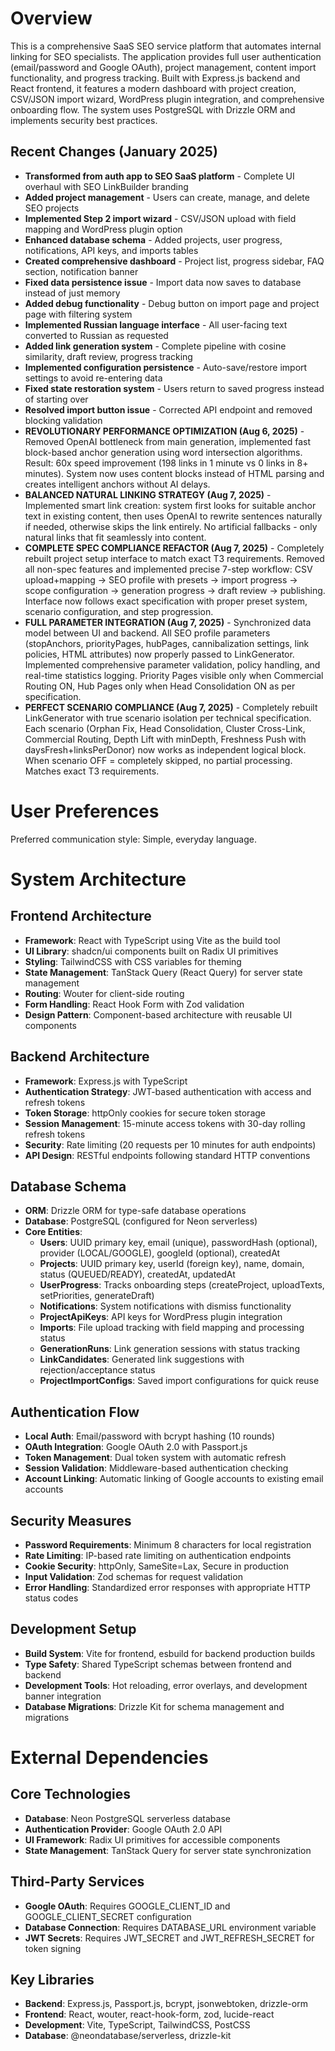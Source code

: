 # Overview

This is a comprehensive SaaS SEO service platform that automates internal linking for SEO specialists. The application provides full user authentication (email/password and Google OAuth), project management, content import functionality, and progress tracking. Built with Express.js backend and React frontend, it features a modern dashboard with project creation, CSV/JSON import wizard, WordPress plugin integration, and comprehensive onboarding flow. The system uses PostgreSQL with Drizzle ORM and implements security best practices.

## Recent Changes (January 2025)
- **Transformed from auth app to SEO SaaS platform** - Complete UI overhaul with SEO LinkBuilder branding
- **Added project management** - Users can create, manage, and delete SEO projects  
- **Implemented Step 2 import wizard** - CSV/JSON upload with field mapping and WordPress plugin option
- **Enhanced database schema** - Added projects, user progress, notifications, API keys, and imports tables
- **Created comprehensive dashboard** - Project list, progress sidebar, FAQ section, notification banner
- **Fixed data persistence issue** - Import data now saves to database instead of just memory
- **Added debug functionality** - Debug button on import page and project page with filtering system
- **Implemented Russian language interface** - All user-facing text converted to Russian as requested
- **Added link generation system** - Complete pipeline with cosine similarity, draft review, progress tracking
- **Implemented configuration persistence** - Auto-save/restore import settings to avoid re-entering data
- **Fixed state restoration system** - Users return to saved progress instead of starting over
- **Resolved import button issue** - Corrected API endpoint and removed blocking validation
- **REVOLUTIONARY PERFORMANCE OPTIMIZATION (Aug 6, 2025)** - Removed OpenAI bottleneck from main generation, implemented fast block-based anchor generation using word intersection algorithms. Result: 60x speed improvement (198 links in 1 minute vs 0 links in 8+ minutes). System now uses content blocks instead of HTML parsing and creates intelligent anchors without AI delays.
- **BALANCED NATURAL LINKING STRATEGY (Aug 7, 2025)** - Implemented smart link creation: system first looks for suitable anchor text in existing content, then uses OpenAI to rewrite sentences naturally if needed, otherwise skips the link entirely. No artificial fallbacks - only natural links that fit seamlessly into content.
- **COMPLETE SPEC COMPLIANCE REFACTOR (Aug 7, 2025)** - Completely rebuilt project setup interface to match exact ТЗ requirements. Removed all non-spec features and implemented precise 7-step workflow: CSV upload+mapping → SEO profile with presets → import progress → scope configuration → generation progress → draft review → publishing. Interface now follows exact specification with proper preset system, scenario configuration, and step progression.
- **FULL PARAMETER INTEGRATION (Aug 7, 2025)** - Synchronized data model between UI and backend. All SEO profile parameters (stopAnchors, priorityPages, hubPages, cannibalization settings, link policies, HTML attributes) now properly passed to LinkGenerator. Implemented comprehensive parameter validation, policy handling, and real-time statistics logging. Priority Pages visible only when Commercial Routing ON, Hub Pages only when Head Consolidation ON as per specification.
- **PERFECT SCENARIO COMPLIANCE (Aug 7, 2025)** - Completely rebuilt LinkGenerator with true scenario isolation per technical specification. Each scenario (Orphan Fix, Head Consolidation, Cluster Cross-Link, Commercial Routing, Depth Lift with minDepth, Freshness Push with daysFresh+linksPerDonor) now works as independent logical block. When scenario OFF = completely skipped, no partial processing. Matches exact ТЗ requirements.

# User Preferences

Preferred communication style: Simple, everyday language.

# System Architecture

## Frontend Architecture
- **Framework**: React with TypeScript using Vite as the build tool
- **UI Library**: shadcn/ui components built on Radix UI primitives
- **Styling**: TailwindCSS with CSS variables for theming
- **State Management**: TanStack Query (React Query) for server state management
- **Routing**: Wouter for client-side routing
- **Form Handling**: React Hook Form with Zod validation
- **Design Pattern**: Component-based architecture with reusable UI components

## Backend Architecture
- **Framework**: Express.js with TypeScript
- **Authentication Strategy**: JWT-based authentication with access and refresh tokens
- **Token Storage**: httpOnly cookies for secure token storage
- **Session Management**: 15-minute access tokens with 30-day rolling refresh tokens
- **Security**: Rate limiting (20 requests per 10 minutes for auth endpoints)
- **API Design**: RESTful endpoints following standard HTTP conventions

## Database Schema
- **ORM**: Drizzle ORM for type-safe database operations
- **Database**: PostgreSQL (configured for Neon serverless)
- **Core Entities**:
  - **Users**: UUID primary key, email (unique), passwordHash (optional), provider (LOCAL/GOOGLE), googleId (optional), createdAt
  - **Projects**: UUID primary key, userId (foreign key), name, domain, status (QUEUED/READY), createdAt, updatedAt
  - **UserProgress**: Tracks onboarding steps (createProject, uploadTexts, setPriorities, generateDraft)
  - **Notifications**: System notifications with dismiss functionality
  - **ProjectApiKeys**: API keys for WordPress plugin integration
  - **Imports**: File upload tracking with field mapping and processing status
  - **GenerationRuns**: Link generation sessions with status tracking
  - **LinkCandidates**: Generated link suggestions with rejection/acceptance status
  - **ProjectImportConfigs**: Saved import configurations for quick reuse

## Authentication Flow
- **Local Auth**: Email/password with bcrypt hashing (10 rounds)
- **OAuth Integration**: Google OAuth 2.0 with Passport.js
- **Token Management**: Dual token system with automatic refresh
- **Session Validation**: Middleware-based authentication checking
- **Account Linking**: Automatic linking of Google accounts to existing email accounts

## Security Measures
- **Password Requirements**: Minimum 8 characters for local registration
- **Rate Limiting**: IP-based rate limiting on authentication endpoints
- **Cookie Security**: httpOnly, SameSite=Lax, Secure in production
- **Input Validation**: Zod schemas for request validation
- **Error Handling**: Standardized error responses with appropriate HTTP status codes

## Development Setup
- **Build System**: Vite for frontend, esbuild for backend production builds
- **Type Safety**: Shared TypeScript schemas between frontend and backend
- **Development Tools**: Hot reloading, error overlays, and development banner integration
- **Database Migrations**: Drizzle Kit for schema management and migrations

# External Dependencies

## Core Technologies
- **Database**: Neon PostgreSQL serverless database
- **Authentication Provider**: Google OAuth 2.0 API
- **UI Framework**: Radix UI primitives for accessible components
- **State Management**: TanStack Query for server state synchronization

## Third-Party Services
- **Google OAuth**: Requires GOOGLE_CLIENT_ID and GOOGLE_CLIENT_SECRET configuration
- **Database Connection**: Requires DATABASE_URL environment variable
- **JWT Secrets**: Requires JWT_SECRET and JWT_REFRESH_SECRET for token signing

## Key Libraries
- **Backend**: Express.js, Passport.js, bcrypt, jsonwebtoken, drizzle-orm
- **Frontend**: React, wouter, react-hook-form, zod, lucide-react
- **Development**: Vite, TypeScript, TailwindCSS, PostCSS
- **Database**: @neondatabase/serverless, drizzle-kit